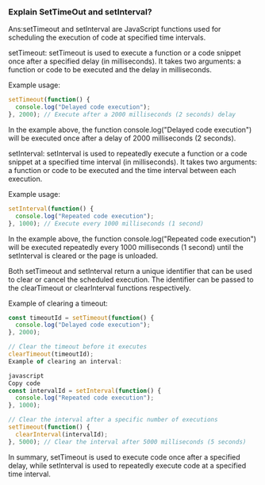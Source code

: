 ###  Explain SetTimeOut and setInterval?
Ans:setTimeout and setInterval are JavaScript functions used for scheduling the execution of code at specified time intervals.

setTimeout:
setTimeout is used to execute a function or a code snippet once after a specified delay (in milliseconds). It takes two arguments: a function or code to be executed and the delay in milliseconds.

Example usage:

```JavaScript
setTimeout(function() {
  console.log("Delayed code execution");
}, 2000); // Execute after a 2000 milliseconds (2 seconds) delay
```

In the example above, the function console.log("Delayed code execution") will be executed once after a delay of 2000 milliseconds (2 seconds).

setInterval:
setInterval is used to repeatedly execute a function or a code snippet at a specified time interval (in milliseconds). It takes two arguments: a function or code to be executed and the time interval between each execution.

Example usage:

```JavaScript
setInterval(function() {
  console.log("Repeated code execution");
}, 1000); // Execute every 1000 milliseconds (1 second)
```

In the example above, the function console.log("Repeated code execution") will be executed repeatedly every 1000 milliseconds (1 second) until the setInterval is cleared or the page is unloaded.

Both setTimeout and setInterval return a unique identifier that can be used to clear or cancel the scheduled execution. The identifier can be passed to the clearTimeout or clearInterval functions respectively.

Example of clearing a timeout:

```JavaScript
const timeoutId = setTimeout(function() {
  console.log("Delayed code execution");
}, 2000);

// Clear the timeout before it executes
clearTimeout(timeoutId);
Example of clearing an interval:

javascript
Copy code
const intervalId = setInterval(function() {
  console.log("Repeated code execution");
}, 1000);

// Clear the interval after a specific number of executions
setTimeout(function() {
  clearInterval(intervalId);
}, 5000); // Clear the interval after 5000 milliseconds (5 seconds)
```
In summary, setTimeout is used to execute code once after a specified delay, while setInterval is used to repeatedly execute code at a specified time interval.


